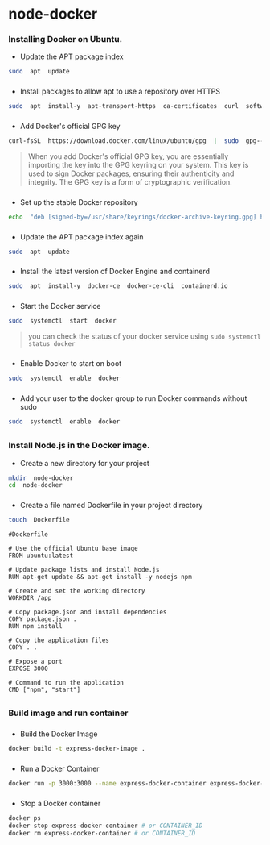 
#  node-docker

###  Installing Docker on Ubuntu.

- Update the APT package index
```bash
sudo  apt  update
```
###
- Install packages to allow apt to use a repository over HTTPS
```bash
sudo  apt  install-y  apt-transport-https  ca-certificates  curl  software-properties-common
```
###
- Add Docker's official GPG key
```bash
curl-fsSL  https://download.docker.com/linux/ubuntu/gpg  |  sudo  gpg--dearmor-o  /usr/share/keyrings/docker-archive-keyring.gpg
```
> When you add Docker's official GPG key, you are essentially importing
> the key into the GPG keyring on your system. This key is used to sign
> Docker packages, ensuring their authenticity and integrity. The GPG
> key is a form of cryptographic verification.
###
- Set up the stable Docker repository
```bash
echo  "deb [signed-by=/usr/share/keyrings/docker-archive-keyring.gpg] https://download.docker.com/linux/ubuntu $(lsb_release-cs) stable"  |  sudo  tee  /etc/apt/sources.list.d/docker.list  >  /dev/null
```
###
- Update the APT package index again
```bash
sudo  apt  update
```
###
- Install the latest version of Docker Engine and containerd
```bash
sudo  apt  install-y  docker-ce  docker-ce-cli  containerd.io
```
###
- Start the Docker service
```bash
sudo  systemctl  start  docker
```
> you can check the status of your docker service using `sudo systemctl status docker`
###
- Enable Docker to start on boot
```bash
sudo  systemctl  enable  docker
```
###
- Add your user to the docker group to run Docker commands without sudo
```bash
sudo  systemctl  enable  docker
```

##

###  Install Node.js in the Docker image.

- Create a new directory for your project
```bash
mkdir  node-docker
cd  node-docker
```
###
- Create a file named Dockerfile in your project directory
```bash
touch  Dockerfile
```

```docker
#Dockerfile

# Use the official Ubuntu base image
FROM ubuntu:latest

# Update package lists and install Node.js
RUN apt-get update && apt-get install -y nodejs npm

# Create and set the working directory
WORKDIR /app

# Copy package.json and install dependencies
COPY package.json .
RUN npm install

# Copy the application files
COPY . .

# Expose a port
EXPOSE 3000

# Command to run the application
CMD ["npm", "start"]
```

##

###  Build image and run container

###
- Build the Docker Image
```bash
docker build -t express-docker-image .
```

###
- Run a Docker Container
```bash
docker run -p 3000:3000 --name express-docker-container express-docker-image
```

###
- Stop a Docker container
```bash
docker ps
docker stop express-docker-container # or CONTAINER_ID
docker rm express-docker-container # or CONTAINER_ID
```

